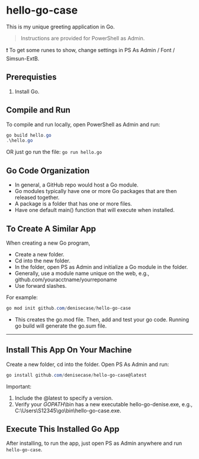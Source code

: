 # hello-go-case

This is my unique greeting application in Go. 

> Instructions are provided for PowerShell as Admin. 

❗  To get some runes to show, change settings in PS As Admin / Font / Simsun-ExtB.

## Prerequisties

1. Install Go. 

## Compile and Run

To compile and run locally, open PowerShell as Admin and run: 

```PowerShell
go build hello.go
.\hello.go
```

OR just go run the file: `go run hello.go`

## Go Code Organization

- In general, a GitHub repo would host a Go module.
- Go modules typically have one or more Go packages that are then released together. 
- A package is a folder that has one or more files. 
- Have one default main() function that will execute when installed. 

## To Create A Similar App

When creating a new Go program, 

- Create a new folder.
- Cd into the new folder. 
- In the folder, open PS as Admin and initialize a Go module in the folder.
- Generally, use a module name unique on the web, e.g., github.com/youracctname/yourreponame
- Use forward slashes.

For example: 

```PowerShell
go mod init github.com/denisecase/hello-go-case
```

- This creates the go.mod file. Then, add and test your go code. Running go build will generate the go.sum file. 


-----


## Install This App On Your Machine

Create a new folder, cd into the folder. Open PS As Admin and run:

```PowerShell
go install github.com/denisecase/hello-go-case@latest
```

Important:

1. Include the @latest to specify a version. 
2. Verify your $GOPATH$\bin has a new executable hello-go-denise.exe, e.g., C:\Users\S12345\go\bin\hello-go-case.exe.

## Execute This Installed Go App

After installing, to run the app, just open PS as Admin anywhere and run `hello-go-case`. 


